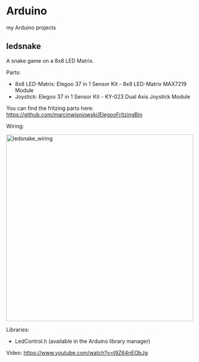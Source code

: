 # Arduino
my Arduino projects

## ledsnake
A snake game on a 8x8 LED Matrix.

Parts:
* 8x8 LED-Matrix:   Elegoo 37 in 1 Sensor Kit - 8x8 LED-Matrix MAX7219 Module
* Joystick:         Elegoo 37 in 1 Sensor Kit - KY-023 Dual Axis Joystick Module

You can find the fritzing parts here:
https://github.com/marcinwisniowski/ElegooFritzingBin

Wiring:

<img src="https://raw.githubusercontent.com/fpunktz/Arduino/master/ledsnake/ledsnake_wiring.png" alt="ledsnake_wiring" width="500"/>

Libraries:
* LedControl.h      (available in the Arduino library manager)

Video:
https://www.youtube.com/watch?v=t9Z64nEObJg
